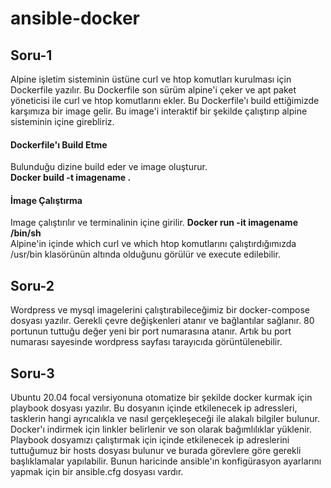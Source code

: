 # ansible-docker


## Soru-1

Alpine işletim sisteminin üstüne curl ve htop komutları kurulması için Dockerfile yazılır. Bu Dockerfile son sürüm alpine'i çeker ve apt paket yöneticisi ile curl ve htop komutlarını ekler. Bu Dockerfile'ı build ettiğimizde karşımıza bir image gelir. Bu image'i interaktif bir şekilde çalıştırıp alpine sisteminin içine girebliriz.

#### Dockerfile'ı Build Etme

Bulunduğu dizine build eder ve image oluşturur.<br/>
**Docker build -t imagename .**<br/>
#### İmage Çalıştırma

Image çalıştırılır ve terminalinin içine girilir.
**Docker run -it imagename /bin/sh**<br/>
Alpine'in içinde which curl ve which htop komutlarını çalıştırdığımızda /usr/bin klasörünün altında olduğunu görülür ve execute edilebilir.
  
## Soru-2
  
 Wordpress ve mysql imagelerini çalıştırabileceğimiz bir docker-compose dosyası yazılır. Gerekli çevre değişkenleri atanır ve bağlantılar sağlanır. 80 portunun tuttuğu değer yeni  bir port numarasına atanır. Artık bu port numarası sayesinde wordpress sayfası tarayıcıda görüntülenebilir.
 
 ## Soru-3
  
  Ubuntu 20.04 focal versiyonuna otomatize bir şekilde docker kurmak için playbook dosyası yazılır. Bu dosyanın içinde etkilenecek ip adressleri, tasklerin hangi ayrıcalıkla ve   nasıl gerçekleşeceği ile alakalı bilgiler bulunur. Docker'ı indirmek için linkler belirlenir ve son olarak bağımlılıklar yüklenir. Playbook dosyamızı çalıştırmak için içinde etkilenecek ip adreslerini tuttuğumuz bir hosts dosyası bulunur ve burada görevlere göre gerekli başlıklamalar yapılabilir. Bunun haricinde ansible'ın konfigürasyon ayarlarını yapmak için bir ansible.cfg dosyası vardır.
  
 
